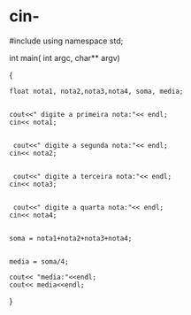 cin-
====

#include<iostream>
using namespace std;


int main( int argc, char** argv)

{
   
   
    float nota1, nota2,nota3,nota4, soma, media;


    cout<<" digite a primeira nota:"<< endl;
    cin<< nota1;


     cout<<" digite a segunda nota:"<< endl;
    cin<< nota2;


     cout<<" digite a terceira nota:"<< endl;
    cin<< nota3;
    

     cout<<" digite a quarta nota:"<< endl;
    cin<< nota4;


    soma = nota1+nota2+nota3+nota4;


    media = soma/4;
    
    cout<< "media:"<<endl;
    cout<< media<<endl;



}
